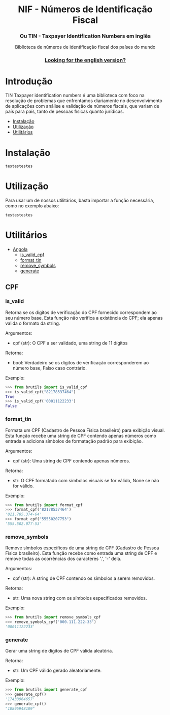 <div align="center">
<h1>NIF - Números de Identificação Fiscal</h1>
<h3>Ou TIN - Taxpayer Identification Numbers em inglês</h3>

<p>Biblioteca de números de identificação fiscal dos países do mundo</p>

### [Looking for the english version?](README_EN.md)

</div>

# Introdução

TIN Taxpayer identification numbers é uma biblioteca com foco na resolução de problemas que enfrentamos diariamente no
desenvolvimento de aplicações com análise e validação de números fiscais, que variam de país para país, tanto de pessoas físicas quanto jurídicas.

- [Instalação](#instalação)
- [Utilização](#utilização)
- [Utilitários](#utilitários)

# Instalação

```
testestestes
```

# Utilização

Para usar um de nossos utilitários, basta importar a função necessária, como no exemplo abaixo:

```
testestestes
```

# Utilitários

- [Angola](#angola)
  - [is\_valid\_cpf](#is_valid)
  - [format\_tin](#format_tin)
  - [remove\_symbols](#remove_symbols)
  - [generate](#generate)

## CPF

### is_valid

Retorna se os dígitos de verificação do CPF fornecido
correspondem ao seu número base. Esta função não verifica a existência do CPF;
ela apenas valida o formato da string.

Argumentos:

- cpf (str): O CPF a ser validado, uma string de 11 dígitos

Retorna:

- bool: Verdadeiro se os dígitos de verificação corresponderem ao número base,
          Falso caso contrário.

Exemplo:

```python
>>> from brutils import is_valid_cpf
>>> is_valid_cpf("82178537464")
True
>>> is_valid_cpf('00011122233')
False
```

### format_tin

Formata um CPF (Cadastro de Pessoa Física brasileiro) para exibição visual.
Esta função recebe uma string de CPF contendo apenas números como entrada e
adiciona símbolos de formatação padrão para exibição.

Argumentos:

- cpf (str): Uma string de CPF contendo apenas números.

Retorna:

- str: O CPF formatado com símbolos visuais se for válido,
         None se não for válido.

Exemplo:

```python
>>> from brutils import format_cpf
>>> format_cpf('82178537464')
'821.785.374-64'
>>> format_cpf("55550207753")
'555.502.077-53'
```

### remove_symbols

Remove símbolos específicos de uma string de CPF (Cadastro de Pessoa Física
brasileiro). Esta função recebe como entrada uma string de CPF e remove todas as
ocorrências dos caracteres '.', '-' dela.

Argumentos:

- cpf (str): A string de CPF contendo os símbolos a serem removidos.

Retorna:

- str: Uma nova string com os símbolos especificados removidos.

Exemplo:

```python
>>> from brutils import remove_symbols_cpf
>>> remove_symbols_cpf('000.111.222-33')
'00011122233'
```

### generate

Gerar uma string de dígitos de CPF válida aleatória.

Retorna:

- str: Um CPF válido gerado aleatoriamente.

Exemplo:

```python
>>> from brutils import generate_cpf
>>> generate_cpf()
'17433964657'
>>> generate_cpf()
"10895948109"
```
